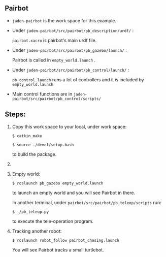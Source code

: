 ## Pairbot

- ``jaden-pairbot`` is the work space for this example.

- Under ``jaden-pairbot/src/pairbot/pb_description/urdf/`` :

  ``pairbot.xacro``  is pairbot's main urdf file.

- Under ``jaden-pairbot/src/pairbot/pb_gazebo/launch/`` :

  Pairbot is called in ``empty_world.launch`` .

- Under ``jaden-pairbot/src/pairbot/pb_control/launch/`` :

  ``pb_control.launch`` runs a lot of controllers and it is included by ``empty_world.launch`` 

- Main control functions are in ``jaden-pairbot/src/pairbot/pb_control/scripts/`` 



## Steps:

1. Copy this work space to your local, under work space:

   ```shell
   $ catkin_make
   ```

   ```shell
   $ source ./devel/setup.bash
   ```

   to build the package.

2. 

   1. Empty world:

      ```shell
      $ roslaunch pb_gazebo empty_world.launch
      ```

      to launch an empty world and you will see Pairbot in there.

      In another terminal, under ``pairbot/src/pairbot/pb_teleop/scripts`` run:

      ```shell
      $ ./pb_teleop.py
      ```

      to execute the  tele-operation program.

      

   2. Tracking another robot:

      ```shell
      $ roslaunch robot_follow pairbot_chasing.launch
      ```

      You will see Pairbot tracks a small turtlebot.

